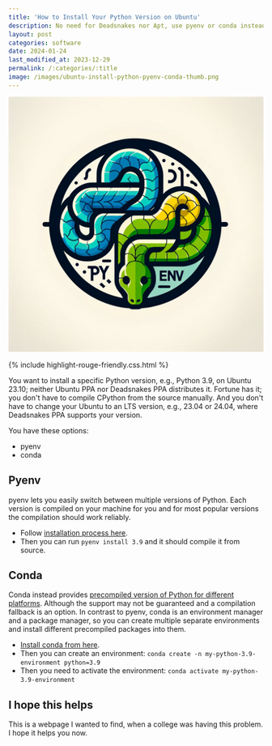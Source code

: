 ```yaml
---
title: 'How to Install Your Python Version on Ubuntu'
description: No need for Deadsnakes nor Apt, use pyenv or conda instead! 
layout: post
categories: software
date: 2024-01-24
last_modified_at: 2023-12-29
permalink: /:categories/:title
image: /images/ubuntu-install-python-pyenv-conda-thumb.png
---
```


![How to Install Your Python Version on Ubuntu](/images/ubuntu-install-python-pyenv-conda-thumb.png)


{% include highlight-rouge-friendly.css.html %}

You want to install a specific Python version, e.g., Python 3.9, on Ubuntu 23.10; neither Ubuntu PPA nor Deadsnakes PPA distributes it.
Fortune has it; you don't have to compile CPython from the source manually.
And you don't have to change your Ubuntu to an LTS version, e.g., 23.04 or 24.04, where Deadsnakes PPA supports your version.

You have these options:
- pyenv
- conda


## Pyenv
pyenv lets you easily switch between multiple versions of Python.
Each version is compiled on your machine for you and for most popular versions the compilation should work reliably. 
- Follow [installation process here](https://github.com/pyenv/pyenv?tab=readme-ov-file#installation).
- Then you can run `pyenv install 3.9` and it should compile it from source.


## Conda
Conda instead provides [precompiled version of Python for different platforms](https://conda.io/projects/conda/en/latest/user-guide/tasks/manage-python.html).
Although the support may not be guaranteed and a compilation fallback is an option.
In contrast to pyenv, conda is an environment manager and a package manager, so you can create multiple separate environments and install different precompiled packages into them.
- [Install conda from here](https://conda.io/projects/conda/en/latest/user-guide/install/index.html).
- Then you can create an environment: `conda create -n my-python-3.9-environment python=3.9`
- Then you need to activate the environment: `conda activate my-python-3.9-environment`


## I hope this helps
This is a webpage I wanted to find, when a college was having this problem.
I hope it helps you now.